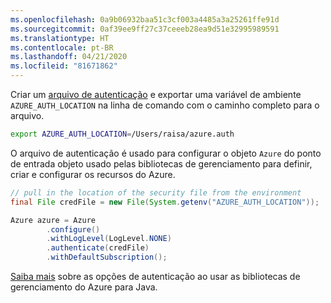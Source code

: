 ```yaml
---
ms.openlocfilehash: 0a9b06932baa51c3cf003a4485a3a25261ffe91d
ms.sourcegitcommit: 0af39ee9ff27c37ceeeb28ea9d51e32995989591
ms.translationtype: HT
ms.contentlocale: pt-BR
ms.lasthandoff: 04/21/2020
ms.locfileid: "81671862"
---
```

Criar um [arquivo de autenticação](../java-sdk-azure-authenticate.md#mgmt-file) e exportar uma variável de ambiente `AZURE_AUTH_LOCATION` na linha de comando com o caminho completo para o arquivo.

```bash
export AZURE_AUTH_LOCATION=/Users/raisa/azure.auth
```

O arquivo de autenticação é usado para configurar o objeto `Azure` do ponto de entrada objeto usado pelas bibliotecas de gerenciamento para definir, criar e configurar os recursos do Azure.

```java
// pull in the location of the security file from the environment 
final File credFile = new File(System.getenv("AZURE_AUTH_LOCATION"));

Azure azure = Azure
        .configure()
        .withLogLevel(LogLevel.NONE)
        .authenticate(credFile)
        .withDefaultSubscription();
```

[Saiba mais](../java-sdk-azure-authenticate.md#mgmt-auth) sobre as opções de autenticação ao usar as bibliotecas de gerenciamento do Azure para Java.